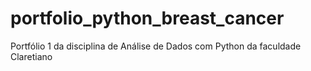 # portfolio_python_breast_cancer
Portfólio 1 da disciplina de Análise de Dados com Python da faculdade Claretiano
